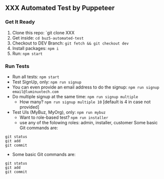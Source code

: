## XXX Automated Test by Puppeteer

### Get It Ready
1. Clone this repo: `git clone XXX
2. Get inside: `cd buz5-automated-test`
3. Checkout to DEV Branch: `git fetch && git checkout dev`
4. Install packages:   `npm i`
5. Run: `npm start`

### Run Tests
* Run all tests: 
```npm start```
* Test SignUp, only: 
```npm run signup```
* You can even provide an email address to do the signup: 
```npm run signup email@luminuxtech.com```
* Do multiple signup at the same time: 
```npm run signup multiple```
  - How many? `npm run signup multiple 10` [default is 4 in case not provided]
* Test UIs (MyBuz, MyOrg), only: 
```npm run mybuz```
  - Want to role-based test? `npm run installer`
  - use any of the folowing roles: admin, installer, customer
Some basic Git commands are:
```
git status
git add
git commit
```

* Some basic Git commands are:
```
git status
git add
git commit
```
